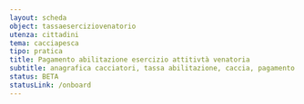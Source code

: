 ```yaml
---
layout: scheda
object: tassaeserciziovenatorio
utenza: cittadini
tema: cacciapesca
tipo: pratica
title: Pagamento abilitazione esercizio attitivtà venatoria
subtitle: anagrafica cacciatori, tassa abilitazione, caccia, pagamento
status: BETA
statusLink: /onboard
---
```

